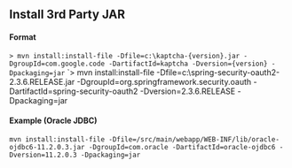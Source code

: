 ## Install 3rd Party JAR

#### Format
`> mvn install:install-file -Dfile=c:\kaptcha-{version}.jar -DgroupId=com.google.code -DartifactId=kaptcha -Dversion={version} -Dpackaging=jar`
`> mvn install:install-file -Dfile=c:\spring-security-oauth2-2.3.6.RELEASE.jar -DgroupId=org.springframework.security.oauth -DartifactId=spring-security-oauth2 -Dversion=2.3.6.RELEASE -Dpackaging=jar
#### Example (Oracle JDBC)
`mvn install:install-file -Dfile=/src/main/webapp/WEB-INF/lib/oracle-ojdbc6-11.2.0.3.jar -DgroupId=com.oracle -DartifactId=oracle-ojdbc6 -Dversion=11.2.0.3 -Dpackaging=jar`